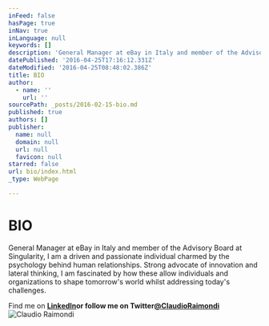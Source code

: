 ```yaml
---
inFeed: false
hasPage: true
inNav: true
inLanguage: null
keywords: []
description: 'General Manager at eBay in Italy and member of the Advisory Board at Singularity, I am a driven and passionate individual charmed by the psychology behind human relationships. Strong advocate of innovation and lateral thinking, I am fascinated by how these allow individuals and organizations to shape tomorrow’s world whilst addressing today’s challenges.'
datePublished: '2016-04-25T17:16:12.331Z'
dateModified: '2016-04-25T08:48:02.386Z'
title: BIO
author:
  - name: ''
    url: ''
sourcePath: _posts/2016-02-15-bio.md
published: true
authors: []
publisher:
  name: null
  domain: null
  url: null
  favicon: null
starred: false
url: bio/index.html
_type: WebPage

---
```

# BIO

General Manager at eBay in Italy and member of the Advisory Board at Singularity, I am a driven and passionate individual charmed by the psychology behind human relationships. Strong advocate of innovation and lateral thinking, I am fascinated by how these allow individuals and organizations to shape tomorrow's world whilst addressing today's challenges.

Find me on **[LinkedIn][0]**or follow me on Twitter**[@ClaudioRaimondi][1]**
![Claudio Raimondi](https://the-grid-user-content.s3-us-west-2.amazonaws.com/d0c530e1-660d-4914-b6e6-a7ca6e9a8971.jpg)

[0]: http://linkedin.com/in/claudioraimondi
[1]: http://www.twitter.com/ClaudioRaimondi